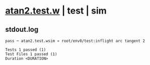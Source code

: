 # [atan2.test.w](../../../../../../examples/tests/sdk_tests/math/atan2.test.w) | test | sim

## stdout.log
```log
pass ─ atan2.test.wsim » root/env0/test:inflight arc tangent 2
 
Tests 1 passed (1)
Test Files 1 passed (1)
Duration <DURATION>
```

